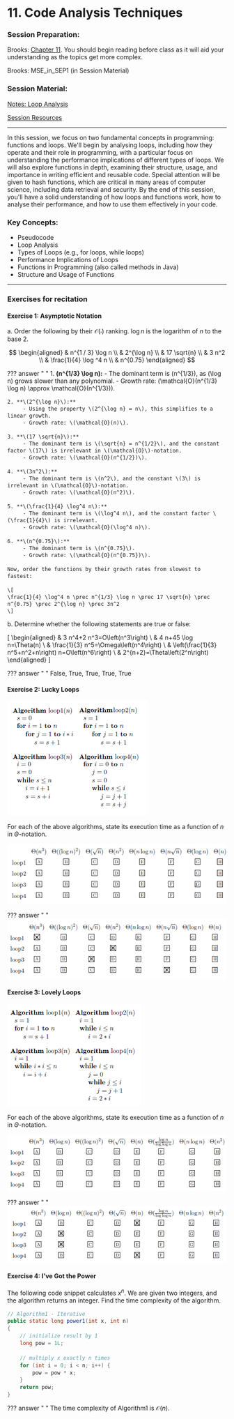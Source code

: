 # 11. Code Analysis Techniques

### Session Preparation:

Brooks: [Chapter 11](https://drive.google.com/file/d/1P9eidJb5qtlZgvHCtqu4uuPa5FFU0Zpn/view?usp=sharing). You should begin reading before class as it will aid your understanding as the topics get more complex.

Brooks: MSE_in_SEP1 (in Session Material)

### Session Material:

[Notes: Loop Analysis](https://drive.google.com/file/d/112ojchm4x7U1SV6b31_cUMcfJROmNvnZ/view?usp=sharing)

[Session Resources](https://viaucdk-my.sharepoint.com/:f:/g/personal/rib_viauc_dk/EnwGIx3PNuJHmDljj0r5POsB2j5n658Vxcqrw0s2iVcznQ?e=p5WKpf)

--------------------------

In this session, we focus on two fundamental concepts in programming: functions and loops. We'll begin by analysing loops, including how they operate and their role in programming, with a particular focus on understanding the performance implications of different types of loops. We will also explore functions in depth, examining their structure, usage, and importance in writing efficient and reusable code. Special attention will be given to hash functions, which are critical in many areas of computer science, including data retrieval and security. By the end of this session, you'll have a solid understanding of how loops and functions work, how to analyse their performance, and how to use them effectively in your code.

### Key Concepts:
- Pseudocode
- Loop Analysis
- Types of Loops (e.g., for loops, while loops)
- Performance Implications of Loops
- Functions in Programming (also called methods in Java)
- Structure and Usage of Functions

--------------------------

### Exercises for recitation

#### Exercise 1: Asymptotic Notation

a. Order the following by their $\mathcal{O}(\cdot)$ ranking. $\log n$ is the logarithm of $n$ to the base 2.

$$
\begin{aligned}
& n^{1 / 3} \log n \\
& 2^{\log n} \\
& 17 \sqrt{n} \\
& 3 n^2 \\
& \frac{1}{4} \log ^4 n \\
& n^{0.75}
\end{aligned}
$$

??? answer "&nbsp;"
    1. **\(n^{1/3} \log n\):**
         - The dominant term is \(n^{1/3}\), as \(\log n\) grows slower than any polynomial.
         - Growth rate: \(\mathcal{O}(n^{1/3} \log n) \approx \mathcal{O}(n^{1/3})\).

    2. **\(2^{\log n}\):**
         - Using the property \(2^{\log n} = n\), this simplifies to a linear growth.
         - Growth rate: \(\mathcal{O}(n)\).

    3. **\(17 \sqrt{n}\):**
         - The dominant term is \(\sqrt{n} = n^{1/2}\), and the constant factor \(17\) is irrelevant in \(\mathcal{O}\)-notation.
         - Growth rate: \(\mathcal{O}(n^{1/2})\).

    4. **\(3n^2\):**
         - The dominant term is \(n^2\), and the constant \(3\) is irrelevant in \(\mathcal{O}\)-notation.
         - Growth rate: \(\mathcal{O}(n^2)\).

    5. **\(\frac{1}{4} \log^4 n\):**
         - The dominant term is \(\log^4 n\), and the constant factor \(\frac{1}{4}\) is irrelevant.
         - Growth rate: \(\mathcal{O}(\log^4 n)\).

    6. **\(n^{0.75}\):**
         - The dominant term is \(n^{0.75}\).
         - Growth rate: \(\mathcal{O}(n^{0.75})\).
   
    Now, order the functions by their growth rates from slowest to fastest:

    \[
    \frac{1}{4} \log^4 n \prec n^{1/3} \log n \prec 17 \sqrt{n} \prec n^{0.75} \prec 2^{\log n} \prec 3n^2
    \]

b. Determine whether the following statements are true or false:

\[
\begin{aligned}
& 3 n^4+2 n^3=O\left(n^3\right) \\
& 4 n+45 \log n=\Theta(n) \\
& \frac{1}{3} n^5=\Omega\left(n^4\right) \\
& \left(\frac{1}{3} n^5+n^2+n\right) n=O\left(n^6\right) \\
& 2^{n+2}=\Theta\left(2^n\right)
\end{aligned}
\]

??? answer "&nbsp;"
    False, True, True, True, True

#### Exercise 2: Lucky Loops

![Description of the image](src/ex2.png)

For each of the above algorithms, state its execution time as a function of $n$ in $\Theta$-notation.

![Description of the image](src/ex2answers.png)

??? answer "&nbsp;"
    ![Description of the image](src/ex2sol.png)

#### Exercise 3: Lovely Loops

![Description of the image](src/ex3.png)

For each of the above algorithms, state its execution time as a function of $n$ in $\Theta$-notation.

![Description of the image](src/ex3answers.png)

??? answer "&nbsp;"
    ![Description of the image](src/ex3sol.png)

#### Exercise 4: I've Got the Power

The following code snippet calculates $x^n$. We are given two integers, and the algorithm returns an integer. Find the time complexity of the algorithm.

```java	
// Algorithm1 - Iterative
public static long power1(int x, int n)
{
    // initialize result by 1
    long pow = 1L;
        
    // multiply x exactly n times
    for (int i = 0; i < n; i++) {
        pow = pow * x;
    }
    return pow;
}
```
??? answer "&nbsp;"
    The time complexity of Algorithm1 is $\mathcal{O}(n)$.
